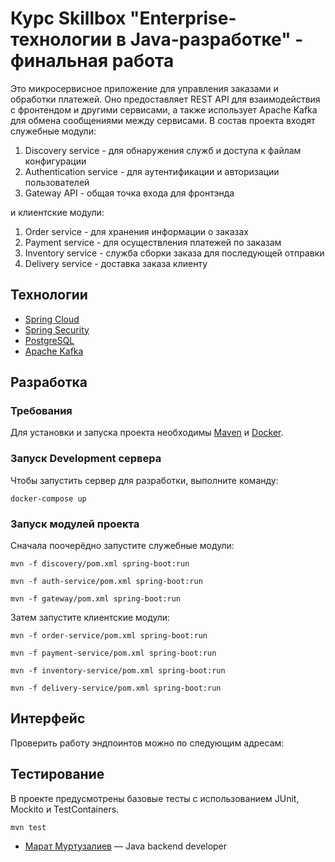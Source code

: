 # Курс Skillbox "Enterprise-технологии в Java-разработке" - финальная работа
Это микросервисное приложение для управления заказами и обработки платежей. Оно предоставляет REST API для взаимодействия с фронтендом и другими сервисами, а также использует Apache Kafka для обмена сообщениями между сервисами. В состав проекта входят служебные модули:
1. Discovery service - для обнаружения служб и доступа к файлам конфигурации
2. Authentication service - для аутентификации и авторизации пользователей
3. Gateway API - общая точка входа для фронтэнда

и клиентские модули:
1. Order service - для хранения информации о заказах
2. Payment service - для осуществления платежей по заказам
3. Inventory service - служба сборки заказа для последующей отправки
4. Delivery service - доставка заказа клиенту

## Технологии
- [Spring Cloud](https://spring.io/projects/spring-cloud)
- [Spring Security](https://spring.io/projects/spring-security)
- [PostgreSQL](https://www.postgresql.org/)
- [Apache Kafka](https://kafka.apache.org/)

## Разработка

### Требования
Для установки и запуска проекта необходимы [Maven](https://maven.apache.org/download.cgi) и [Docker](https://www.docker.com/).

### Запуск Development сервера
Чтобы запустить сервер для разработки, выполните команду:
```shell
docker-compose up
```

### Запуск модулей проекта
Сначала поочерёдно запустите служебные модули:
```shell
mvn -f discovery/pom.xml spring-boot:run
```
```shell
mvn -f auth-service/pom.xml spring-boot:run
```
```shell
mvn -f gateway/pom.xml spring-boot:run
```
Затем запустите клиентские модули:
```shell
mvn -f order-service/pom.xml spring-boot:run
```
```shell
mvn -f payment-service/pom.xml spring-boot:run
```
```shell
mvn -f inventory-service/pom.xml spring-boot:run
```
```shell
mvn -f delivery-service/pom.xml spring-boot:run
```

## Интерфейс
Проверить работу эндпоинтов можно по следующим адресам:


## Тестирование
В проекте предусмотрены базовые тесты с использованием JUnit, Mockito и TestContainers.
```shell
mvn test
```

- [Марат Муртузалиев](https://t.me/marat_murtuzaliev) — Java backend developer